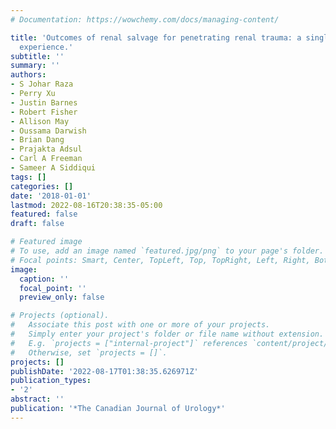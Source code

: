```yaml
---
# Documentation: https://wowchemy.com/docs/managing-content/

title: 'Outcomes of renal salvage for penetrating renal trauma: a single institution
  experience.'
subtitle: ''
summary: ''
authors:
- S Johar Raza
- Perry Xu
- Justin Barnes
- Robert Fisher
- Allison May
- Oussama Darwish
- Brian Dang
- Prajakta Adsul
- Carl A Freeman
- Sameer A Siddiqui
tags: []
categories: []
date: '2018-01-01'
lastmod: 2022-08-16T20:38:35-05:00
featured: false
draft: false

# Featured image
# To use, add an image named `featured.jpg/png` to your page's folder.
# Focal points: Smart, Center, TopLeft, Top, TopRight, Left, Right, BottomLeft, Bottom, BottomRight.
image:
  caption: ''
  focal_point: ''
  preview_only: false

# Projects (optional).
#   Associate this post with one or more of your projects.
#   Simply enter your project's folder or file name without extension.
#   E.g. `projects = ["internal-project"]` references `content/project/deep-learning/index.md`.
#   Otherwise, set `projects = []`.
projects: []
publishDate: '2022-08-17T01:38:35.626971Z'
publication_types:
- '2'
abstract: ''
publication: '*The Canadian Journal of Urology*'
---
```

